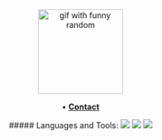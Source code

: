 <div align="center">
<img height="150" src="https://i.imgur.com/1INYrlX.gif" alt="gif with funny random" />
</div>

<p align="center">
•
<b><a href="https://www.linkedin.com/in/leonardo-carvalho-0988471b3/"> Contact</a></b>
</p>
 
 <p align="center">
   ##### Languages and Tools:

 <img src="https://img.shields.io/badge/typescript%20-%23007ACC.svg?&style=for-the-badge&logo=typescript&logoColor=white"/>
 <img src="https://img.shields.io/badge/lua-%232C2D72.svg?&style=for-the-badge&logo=lua&logoColor=white"/>
 <img src="https://img.shields.io/badge/go-%2300ADD8.svg?&style=for-the-badge&logo=go&logoColor=white" />

</p>

